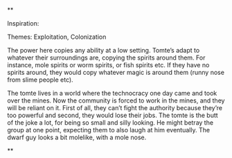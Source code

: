 **

Inspiration:

Themes: Exploitation, Colonization

  

The power here copies any ability at a low setting. Tomte’s adapt to whatever their surroundings are, copying the spirits around them. For instance, mole spirits or worm spirits, or fish spirits etc. If they have no spirits around, they would copy whatever magic is around them (runny nose from slime people etc).

  

The tomte lives in a world where the technocracy one day came and took over the mines. Now the community is forced to work in the mines, and they will be reliant on it. First of all, they can’t fight the authority because they’re too powerful and second, they would lose their jobs. The tomte is the butt of the joke a lot, for being so small and silly looking. He might betray the group at one point, expecting them to also laugh at him eventually. The dwarf guy looks a bit molelike, with a mole nose.

**